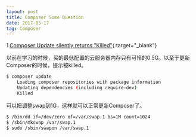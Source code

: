 ```yaml
---
layout: post
title: Composer Some Question
date: 2017-05-17
tag: Composer
---
```


1.[Composer Update silently returns "Killed"](https://github.com/composer/composer/issues/1815){:target="_blank"}

以前在学习的时候，买的最低配置的云服务器内存只有可怜的0.5G。以至于更新Composer的时候，提示被killed。
```bash
$ composer update
    Loading composer repositories with package information
    Updating dependencies (including require-dev)
    Killed
```
可以把调整swap到1G，这样就可以正常更新Composer了。

```bash
$ /bin/dd if=/dev/zero of=/var/swap.1 bs=1M count=1024
$ /sbin/mkswap /var/swap.1
$ sudo /sbin/swapon /var/swap.1
```

